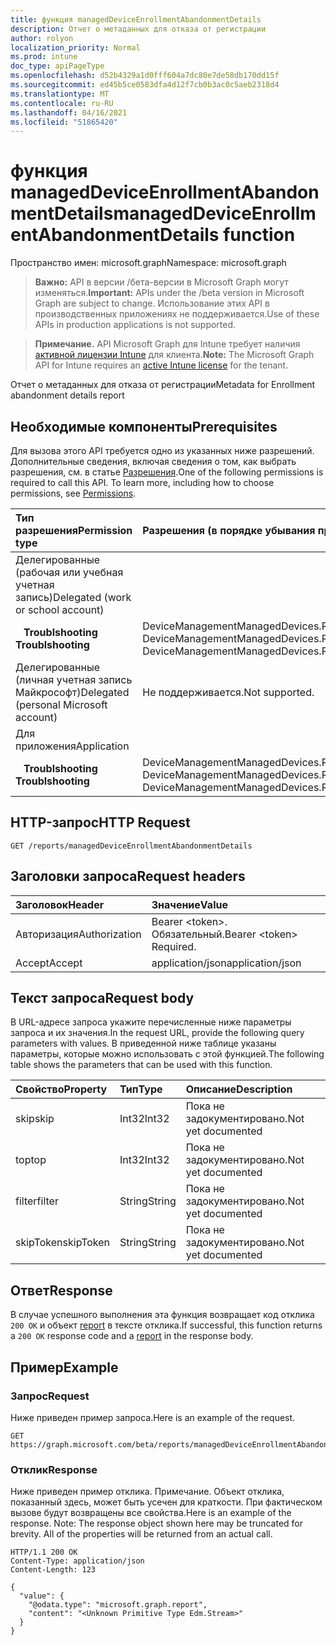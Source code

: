 ```yaml
---
title: функция managedDeviceEnrollmentAbandonmentDetails
description: Отчет о метаданных для отказа от регистрации
author: rolyon
localization_priority: Normal
ms.prod: intune
doc_type: apiPageType
ms.openlocfilehash: d52b4329a1d0fff604a7dc80e7de58db170dd15f
ms.sourcegitcommit: ed45b5ce0583dfa4d12f7cb0b3ac0c5aeb2318d4
ms.translationtype: MT
ms.contentlocale: ru-RU
ms.lasthandoff: 04/16/2021
ms.locfileid: "51865420"
---
```

# <a name="manageddeviceenrollmentabandonmentdetails-function"></a><span data-ttu-id="6bf56-103">функция managedDeviceEnrollmentAbandonmentDetails</span><span class="sxs-lookup"><span data-stu-id="6bf56-103">managedDeviceEnrollmentAbandonmentDetails function</span></span>

<span data-ttu-id="6bf56-104">Пространство имен: microsoft.graph</span><span class="sxs-lookup"><span data-stu-id="6bf56-104">Namespace: microsoft.graph</span></span>

> <span data-ttu-id="6bf56-105">**Важно:** API в версии /бета-версии в Microsoft Graph могут изменяться.</span><span class="sxs-lookup"><span data-stu-id="6bf56-105">**Important:** APIs under the /beta version in Microsoft Graph are subject to change.</span></span> <span data-ttu-id="6bf56-106">Использование этих API в производственных приложениях не поддерживается.</span><span class="sxs-lookup"><span data-stu-id="6bf56-106">Use of these APIs in production applications is not supported.</span></span>

> <span data-ttu-id="6bf56-107">**Примечание.** API Microsoft Graph для Intune требует наличия [активной лицензии Intune](https://go.microsoft.com/fwlink/?linkid=839381) для клиента.</span><span class="sxs-lookup"><span data-stu-id="6bf56-107">**Note:** The Microsoft Graph API for Intune requires an [active Intune license](https://go.microsoft.com/fwlink/?linkid=839381) for the tenant.</span></span>

<span data-ttu-id="6bf56-108">Отчет о метаданных для отказа от регистрации</span><span class="sxs-lookup"><span data-stu-id="6bf56-108">Metadata for Enrollment abandonment details report</span></span>
## <a name="prerequisites"></a><span data-ttu-id="6bf56-109">Необходимые компоненты</span><span class="sxs-lookup"><span data-stu-id="6bf56-109">Prerequisites</span></span>
<span data-ttu-id="6bf56-p102">Для вызова этого API требуется одно из указанных ниже разрешений. Дополнительные сведения, включая сведения о том, как выбрать разрешения, см. в статье [Разрешения](/graph/permissions-reference).</span><span class="sxs-lookup"><span data-stu-id="6bf56-p102">One of the following permissions is required to call this API. To learn more, including how to choose permissions, see [Permissions](/graph/permissions-reference).</span></span>

|<span data-ttu-id="6bf56-112">Тип разрешения</span><span class="sxs-lookup"><span data-stu-id="6bf56-112">Permission type</span></span>|<span data-ttu-id="6bf56-113">Разрешения (в порядке убывания привилегий)</span><span class="sxs-lookup"><span data-stu-id="6bf56-113">Permissions (from most to least privileged)</span></span>|
|:---|:---|
|<span data-ttu-id="6bf56-114">Делегированные (рабочая или учебная учетная запись)</span><span class="sxs-lookup"><span data-stu-id="6bf56-114">Delegated (work or school account)</span></span>||
| <span data-ttu-id="6bf56-115">&nbsp;&nbsp; **Troublshooting**</span><span class="sxs-lookup"><span data-stu-id="6bf56-115">&nbsp; &nbsp; **Troublshooting**</span></span> | <span data-ttu-id="6bf56-116">DeviceManagementManagedDevices.ReadWrite.All, DeviceManagementManagedDevices.Read.All</span><span class="sxs-lookup"><span data-stu-id="6bf56-116">DeviceManagementManagedDevices.ReadWrite.All, DeviceManagementManagedDevices.Read.All</span></span>|
|<span data-ttu-id="6bf56-117">Делегированные (личная учетная запись Майкрософт)</span><span class="sxs-lookup"><span data-stu-id="6bf56-117">Delegated (personal Microsoft account)</span></span>|<span data-ttu-id="6bf56-118">Не поддерживается.</span><span class="sxs-lookup"><span data-stu-id="6bf56-118">Not supported.</span></span>|
|<span data-ttu-id="6bf56-119">Для приложения</span><span class="sxs-lookup"><span data-stu-id="6bf56-119">Application</span></span>||
| <span data-ttu-id="6bf56-120">&nbsp;&nbsp; **Troublshooting**</span><span class="sxs-lookup"><span data-stu-id="6bf56-120">&nbsp; &nbsp; **Troublshooting**</span></span> | <span data-ttu-id="6bf56-121">DeviceManagementManagedDevices.ReadWrite.All, DeviceManagementManagedDevices.Read.All</span><span class="sxs-lookup"><span data-stu-id="6bf56-121">DeviceManagementManagedDevices.ReadWrite.All, DeviceManagementManagedDevices.Read.All</span></span>|

## <a name="http-request"></a><span data-ttu-id="6bf56-122">HTTP-запрос</span><span class="sxs-lookup"><span data-stu-id="6bf56-122">HTTP Request</span></span>
<!-- {
  "blockType": "ignored"
}
-->
``` http
GET /reports/managedDeviceEnrollmentAbandonmentDetails
```

## <a name="request-headers"></a><span data-ttu-id="6bf56-123">Заголовки запроса</span><span class="sxs-lookup"><span data-stu-id="6bf56-123">Request headers</span></span>
|<span data-ttu-id="6bf56-124">Заголовок</span><span class="sxs-lookup"><span data-stu-id="6bf56-124">Header</span></span>|<span data-ttu-id="6bf56-125">Значение</span><span class="sxs-lookup"><span data-stu-id="6bf56-125">Value</span></span>|
|:---|:---|
|<span data-ttu-id="6bf56-126">Авторизация</span><span class="sxs-lookup"><span data-stu-id="6bf56-126">Authorization</span></span>|<span data-ttu-id="6bf56-127">Bearer &lt;token&gt;. Обязательный.</span><span class="sxs-lookup"><span data-stu-id="6bf56-127">Bearer &lt;token&gt; Required.</span></span>|
|<span data-ttu-id="6bf56-128">Accept</span><span class="sxs-lookup"><span data-stu-id="6bf56-128">Accept</span></span>|<span data-ttu-id="6bf56-129">application/json</span><span class="sxs-lookup"><span data-stu-id="6bf56-129">application/json</span></span>|

## <a name="request-body"></a><span data-ttu-id="6bf56-130">Текст запроса</span><span class="sxs-lookup"><span data-stu-id="6bf56-130">Request body</span></span>
<span data-ttu-id="6bf56-131">В URL-адресе запроса укажите перечисленные ниже параметры запроса и их значения.</span><span class="sxs-lookup"><span data-stu-id="6bf56-131">In the request URL, provide the following query parameters with values.</span></span>
<span data-ttu-id="6bf56-132">В приведенной ниже таблице указаны параметры, которые можно использовать с этой функцией.</span><span class="sxs-lookup"><span data-stu-id="6bf56-132">The following table shows the parameters that can be used with this function.</span></span>

|<span data-ttu-id="6bf56-133">Свойство</span><span class="sxs-lookup"><span data-stu-id="6bf56-133">Property</span></span>|<span data-ttu-id="6bf56-134">Тип</span><span class="sxs-lookup"><span data-stu-id="6bf56-134">Type</span></span>|<span data-ttu-id="6bf56-135">Описание</span><span class="sxs-lookup"><span data-stu-id="6bf56-135">Description</span></span>|
|:---|:---|:---|
|<span data-ttu-id="6bf56-136">skip</span><span class="sxs-lookup"><span data-stu-id="6bf56-136">skip</span></span>|<span data-ttu-id="6bf56-137">Int32</span><span class="sxs-lookup"><span data-stu-id="6bf56-137">Int32</span></span>|<span data-ttu-id="6bf56-138">Пока не задокументировано.</span><span class="sxs-lookup"><span data-stu-id="6bf56-138">Not yet documented</span></span>|
|<span data-ttu-id="6bf56-139">top</span><span class="sxs-lookup"><span data-stu-id="6bf56-139">top</span></span>|<span data-ttu-id="6bf56-140">Int32</span><span class="sxs-lookup"><span data-stu-id="6bf56-140">Int32</span></span>|<span data-ttu-id="6bf56-141">Пока не задокументировано.</span><span class="sxs-lookup"><span data-stu-id="6bf56-141">Not yet documented</span></span>|
|<span data-ttu-id="6bf56-142">filter</span><span class="sxs-lookup"><span data-stu-id="6bf56-142">filter</span></span>|<span data-ttu-id="6bf56-143">String</span><span class="sxs-lookup"><span data-stu-id="6bf56-143">String</span></span>|<span data-ttu-id="6bf56-144">Пока не задокументировано.</span><span class="sxs-lookup"><span data-stu-id="6bf56-144">Not yet documented</span></span>|
|<span data-ttu-id="6bf56-145">skipToken</span><span class="sxs-lookup"><span data-stu-id="6bf56-145">skipToken</span></span>|<span data-ttu-id="6bf56-146">String</span><span class="sxs-lookup"><span data-stu-id="6bf56-146">String</span></span>|<span data-ttu-id="6bf56-147">Пока не задокументировано.</span><span class="sxs-lookup"><span data-stu-id="6bf56-147">Not yet documented</span></span>|



## <a name="response"></a><span data-ttu-id="6bf56-148">Ответ</span><span class="sxs-lookup"><span data-stu-id="6bf56-148">Response</span></span>
<span data-ttu-id="6bf56-149">В случае успешного выполнения эта функция возвращает код отклика `200 OK` и объект [report](../resources/intune-shared-report.md) в тексте отклика.</span><span class="sxs-lookup"><span data-stu-id="6bf56-149">If successful, this function returns a `200 OK` response code and a [report](../resources/intune-shared-report.md) in the response body.</span></span>

## <a name="example"></a><span data-ttu-id="6bf56-150">Пример</span><span class="sxs-lookup"><span data-stu-id="6bf56-150">Example</span></span>
### <a name="request"></a><span data-ttu-id="6bf56-151">Запрос</span><span class="sxs-lookup"><span data-stu-id="6bf56-151">Request</span></span>
<span data-ttu-id="6bf56-152">Ниже приведен пример запроса.</span><span class="sxs-lookup"><span data-stu-id="6bf56-152">Here is an example of the request.</span></span>
``` http
GET https://graph.microsoft.com/beta/reports/managedDeviceEnrollmentAbandonmentDetails(skip=4,top=3,filter='parameterValue',skipToken='parameterValue')
```

### <a name="response"></a><span data-ttu-id="6bf56-153">Отклик</span><span class="sxs-lookup"><span data-stu-id="6bf56-153">Response</span></span>
<span data-ttu-id="6bf56-p104">Ниже приведен пример отклика. Примечание. Объект отклика, показанный здесь, может быть усечен для краткости. При фактическом вызове будут возвращены все свойства.</span><span class="sxs-lookup"><span data-stu-id="6bf56-p104">Here is an example of the response. Note: The response object shown here may be truncated for brevity. All of the properties will be returned from an actual call.</span></span>
``` http
HTTP/1.1 200 OK
Content-Type: application/json
Content-Length: 123

{
  "value": {
    "@odata.type": "microsoft.graph.report",
    "content": "<Unknown Primitive Type Edm.Stream>"
  }
}
```












